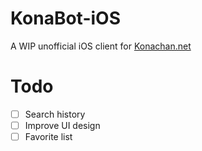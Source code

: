 # KonaBot-iOS

A WIP unofficial iOS client for [Konachan.net](http://konachan.net)

# Todo

- [ ] Search history
- [ ] Improve UI design
- [ ] Favorite list

